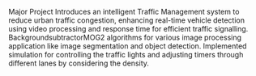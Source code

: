 Major Project
Introduces an intelligent Traffic Management system to reduce urban traffic congestion, enhancing real-time vehicle detection using video processing and response time for efficient traffic signalling.
BackgroundsubtractorMOG2 algorithms for various image processing application like image segmentation and object detection.
Implemented simulation for controlling the traffic lights and adjusting timers through different lanes by considering the density. 
